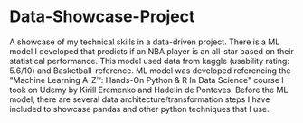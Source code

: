 # Data-Showcase-Project
A showcase of my technical skills in a data-driven project. There is a ML model I developed that predicts if an NBA player is an all-star based on their statistical performance. This model used data from kaggle (usability rating: 5.6/10) and Basketball-reference. ML model was developed referencing the "Machine Learning A-Z™: Hands-On Python & R In Data Science" course I took on Udemy by Kirill Eremenko and Hadelin de Ponteves. Before the ML model, there are several data architecture/transformation steps I have included to showcase pandas and other python techniques that I use.
